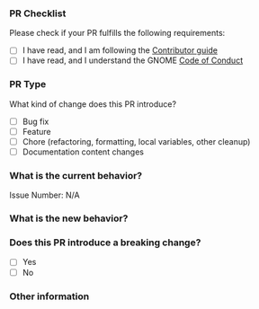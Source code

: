 <!-- Please add an overview of the PR here -->


### PR Checklist
Please check if your PR fulfills the following requirements:

- [ ] I have read, and I am following the [Contributor guide](https://github.com/gaphor/gaphor/blob/main/CONTRIBUTING.md)
- [ ] I have read, and I understand the GNOME [Code of Conduct](https://conduct.gnome.org/)

### PR Type
What kind of change does this PR introduce?

<!-- Please check the one that applies to this PR using "x". -->
- [ ] Bug fix
- [ ] Feature
- [ ] Chore (refactoring, formatting, local variables, other cleanup)
- [ ] Documentation content changes

### What is the current behavior?
<!-- Please describe the current behavior that you are modifying, or link to a relevant issue. -->

Issue Number: N/A

### What is the new behavior?

### Does this PR introduce a breaking change?
- [ ] Yes
- [ ] No

<!-- If this PR contains a breaking change, please describe the impact and migration path for existing applications below. -->


### Other information
